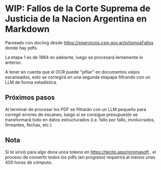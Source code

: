 # WIP: Fallos de la Corte Suprema de Justicia de la Nacion Argentina en Markdown

Parseado con docling desde https://sjservicios.csjn.gov.ar/sj/tomosFallos donde hay pdfs.

La etapa 1 es de 1984 en adelante, luego se procesará lentamente lo anterior.

A tener en cuenta que el OCR puede "pifiar" en documentos viejos escaneados, esto se corregirá en una segunda etapapa filtrando con un LLM de forma estadística.

## Próximos pasos

Al terminar de procesar los PDF se filtrarán con un LLM pequeño para corregir errores de escaneo, luego si se consigue presupuesto se transformará todo en datos estructurados (i.e. fallo por fallo, involucrados, firmantes, fechas, etc.)


## Nota

Si te sirvió para algo dona unos tokens en https://tecito.app/minimasoft , el proceso de convertir todos los pdfs (en progreso) requerirá al menos unas 400 horas de cómputo.

